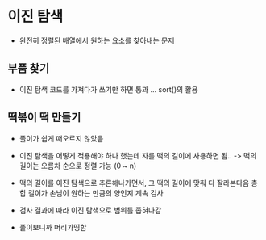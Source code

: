 # 이진 탐색

- 완전히 정렬된 배열에서 원하는 요소를 찾아내는 문제

## 부품 찾기

- 이진 탐색 코드를 가져다가 쓰기만 하면 통과 ... sort()의 활용

## 떡볶이 떡 만들기

- 풀이가 쉽게 떠오르지 않았음

- 이진 탐색을 어떻게 적용해야 하나 했는데 자를 떡의 길이에 사용하면 됨.. -> 떡의 길이는 오름차 순으로 정렬 가능 (0 ~ n)

- 떡의 길이를 이진 탐색으로 추론해나가면서, 그 떡의 길이에 맞춰 다 잘라본다음 총합 길이가 손님이 원하는 만큼의 양인지 계속 검사

- 검사 결과에 따라 이진 탐색으로 범위를 좁혀나감

- 풀이보니까 머리가띵함
